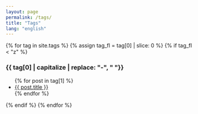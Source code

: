 ```yaml
---
layout: page
permalink: /tags/
title: "Tags"
lang: "english"
---
```


{% for tag in site.tags %}
{% assign tag_fl = tag[0] | slice: 0 %}
{% if tag_fl < "z" %}
<div id="{{ tag[0] }}"></div>
  <h3>{{ tag[0] | capitalize | replace: "-", " "}}</h3>
  <a name="{{ tag[0] }}"></a>
  <ul>
    {% for post in tag[1] %}
      <li><a href="{{ post.url }}">{{ post.title }}</a></li>
    {% endfor %}
  </ul>
  {% endif %}
{% endfor %}